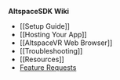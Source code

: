 **AltspaceSDK Wiki**
* [[Setup Guide]]
* [[Hosting Your App]]
* [[AltspaceVR Web Browser]]
* [[Troubleshooting]]
* [[Resources]]
* [Feature Requests] 

[Feature Requests]: http://answers.altvr.com/spaces/14/index.html